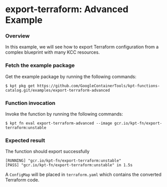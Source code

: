 # export-terraform: Advanced Example

### Overview

In this example, we will see how to export Terraform configuration from a complex blueprint with many KCC resources.

### Fetch the example package

Get the example package by running the following commands:

```shell
$ kpt pkg get https://github.com/GoogleContainerTools/kpt-functions-catalog.git/examples/export-terraform-advanced
```

### Function invocation

Invoke the function by running the following commands:

```shell
$ kpt fn eval export-terraform-advanced --image gcr.io/kpt-fn/export-terraform:unstable
```

### Expected result
The function should export successfully
```shell
[RUNNING] "gcr.io/kpt-fn/export-terraform:unstable"
[PASS] "gcr.io/kpt-fn/export-terraform:unstable" in 1.5s
```

A `ConfigMap` will be placed in `terraform.yaml` which contains the converted Terraform code.
